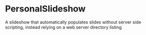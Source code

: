 # PersonalSlideshow
A slideshow that automatically populates slides without server side scripting, instead relying on a web server directory listing 
